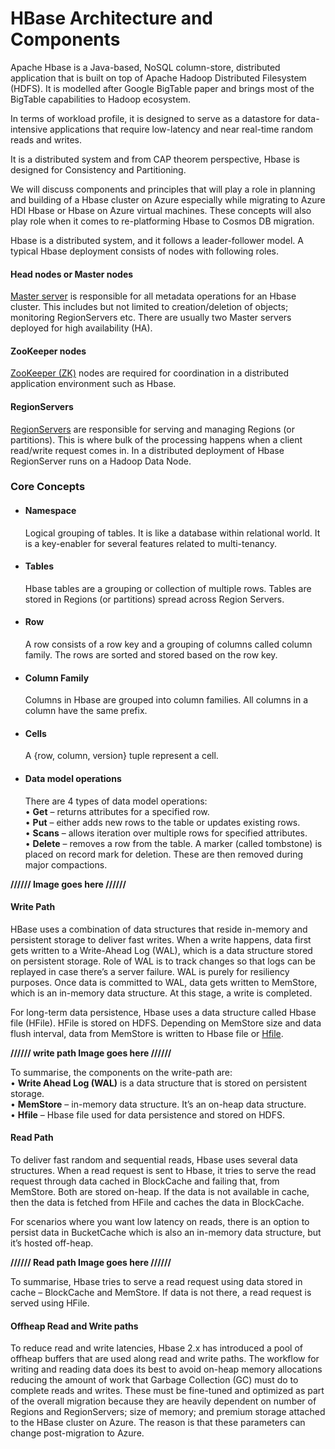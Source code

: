 # HBase Architecture and Components  

Apache Hbase is a Java-based, NoSQL column-store, distributed application that is built on top of Apache Hadoop Distributed Filesystem (HDFS). It is modelled after Google BigTable paper and brings most of the BigTable capabilities to Hadoop ecosystem.  

In terms of workload profile, it is designed to serve as a datastore for data-intensive applications that require low-latency and near real-time random reads and writes.  

It is a distributed system and from CAP theorem perspective, Hbase is designed for Consistency and Partitioning.  

We will discuss components and principles that will play a role in planning and building of a Hbase cluster on Azure especially while migrating to Azure HDI Hbase or Hbase on Azure virtual machines. These concepts will also play role when it comes to re-platforming Hbase to Cosmos DB migration.  

Hbase is a distributed system, and it follows a leader-follower model. A typical Hbase deployment consists of nodes with following roles.  

#### **Head nodes or Master nodes**  
[Master server](https://hbase.apache.org/book.html#architecture.master) is responsible for all metadata operations for an Hbase cluster. This includes but not limited to creation/deletion of objects; monitoring RegionServers etc. There are usually two Master servers deployed for high availability (HA).

#### **ZooKeeper nodes**   
[ZooKeeper (ZK)](https://zookeeper.apache.org/) nodes are required for coordination in a distributed application environment such as Hbase.  
#### **RegionServers**
[RegionServers](https://hbase.apache.org/book.html#regionserver.arch) are responsible for serving and managing Regions (or partitions). This is where bulk of the processing happens when a client read/write request comes in. In a distributed deployment of Hbase RegionServer runs on a Hadoop Data Node.  

### **Core Concepts**  

- #### **Namespace**  
    Logical grouping of tables. It is like a database within relational world. It is a key-enabler for several features related to multi-tenancy.  

- #### **Tables**  
    Hbase tables are a grouping or collection of multiple rows. Tables are stored in Regions (or partitions) spread across Region Servers.  

- #### **Row**  
    A row consists of a row key and a grouping of columns called column family. The rows are sorted and stored based on the row key.  

- #### **Column Family**  
    Columns in Hbase are grouped into column families. All columns in a column have the same prefix.  

- #### **Cells**  
    A {row, column, version} tuple represent a cell.  

- #### **Data model operations**  
    There are 4 types of data model operations:  
• **Get** – returns attributes for a specified row.  
• **Put** – either adds new rows to the table or updates existing rows.  
• **Scans** – allows iteration over multiple rows for specified attributes.  
• **Delete** – removes a row from the table. A marker (called tombstone) is placed on record mark for deletion. These are then removed during major compactions.  


**////// Image goes here //////**

#### **Write Path**
HBase uses a combination of data structures that reside in-memory and persistent storage to deliver fast writes. When a write happens, data first gets written to a Write-Ahead Log (WAL), which is a data structure stored on persistent storage. Role of WAL is to track changes so that logs can be replayed in case there’s a server failure. WAL is purely for resiliency purposes.
Once data is committed to WAL, data gets written to MemStore, which is an in-memory data structure. At this stage, a write is completed.  

For long-term data persistence, Hbase uses a data structure called Hbase file (HFile). HFile is stored on HDFS. Depending on MemStore size and data flush interval, data from MemStore is written to Hbase file or [Hfile](https://hbase.apache.org/book.html#_hfile_format_2).  

**////// write path Image goes here //////**  

  
    

To summarise, the components on the write-path are:  
• **Write Ahead Log (WAL)** is a data structure that is stored on persistent storage.   
• **MemStore** – in-memory data structure. It’s an on-heap data structure.  
• **Hfile** – Hbase file used for data persistence and stored on HDFS.

#### **Read Path** 
To deliver fast random and sequential reads, Hbase uses several data structures. When a read request is sent to Hbase, it tries to serve the read request through data cached in BlockCache and failing that, from MemStore. Both are stored on-heap. If the data is not available in cache, then the data is fetched from HFile and caches the data in BlockCache.  

For scenarios where you want low latency on reads, there is an option to persist data in BucketCache which is also an in-memory data structure, but it’s hosted off-heap.  

**////// Read path Image goes here //////**  

To summarise, Hbase tries to serve a read request using data stored in cache – BlockCache and MemStore. If data is not there, a read request is served using HFile.  

#### **Offheap Read and Write paths**
To reduce read and write latencies, Hbase 2.x has introduced a pool of offheap buffers that are used along read and write paths. The workflow for writing and reading data does its best to avoid on-heap memory allocations reducing the amount of work that Garbage Collection (GC) must do to complete reads and writes. These must be fine-tuned and optimized as part of the overall migration because they are heavily dependent on number of Regions and RegionServers; size of memory; and premium storage attached to the HBase cluster on Azure. The reason is that these parameters can change post-migration to Azure.